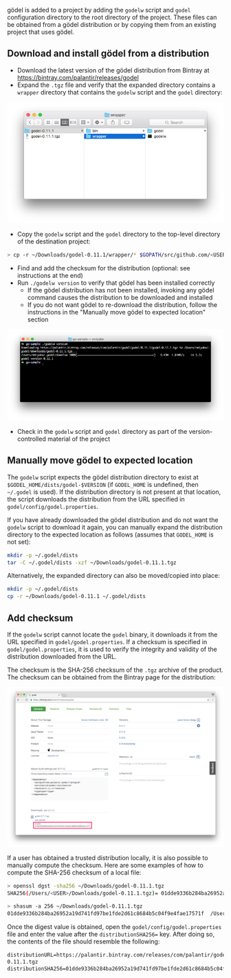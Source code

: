 gödel is added to a project by adding the `godelw` script and `godel` configuration directory to the root directory of
the project. These files can be obtained from a gödel distribution or by copying them from an existing project that uses
gödel.

Download and install gödel from a distribution
----------------------------------------------

* Download the latest version of the gödel distribution from Bintray at https://bintray.com/palantir/releases/godel
* Expand the `.tgz` file and verify that the expanded directory contains a `wrapper` directory that contains the `godelw` script and the `godel` directory:

![dist contents](images/add_to_project/dist_contents.png)

* Copy the `godelw` script and the `godel` directory to the top-level directory of the destination project:

```bash
> cp -r ~/Downloads/godel-0.11.1/wrapper/* $GOPATH/src/github.com/<USER>/<REPO>
```

* Find and add the checksum for the distribution (optional: see instructions at the end)
* Run `./godelw version` to verify that gödel has been installed correctly
  * If the gödel distribution has not been installed, invoking any gödel command causes the distribution to be downloaded and installed
  * If you do not want gödel to re-download the distribution, follow the instructions in the "Manually move gödel to expected location" section

![download](images/add_to_project/download.png)

* Check in the `godelw` script and `godel` directory as part of the version-controlled material of the project

Manually move gödel to expected location
----------------------------------------
The `godelw` script expects the gödel distribution directory to exist at `$GODEL_HOME/dists/godel-$VERSION` (if
`GODEL_HOME` is undefined, then `~/.godel` is used). If the distribution directory is not present at that location, the
script downloads the distribution from the URL specified in `godel/config/godel.properties`.

If you have already downloaded the gödel distribution and do not want the `godelw` script to download it again, you can
manually expand the distribution directory to the expected location as follows (assumes that `GODEL_HOME` is not set):

```bash
mkdir -p ~/.godel/dists
tar -C ~/.godel/dists -xzf ~/Downloads/godel-0.11.1.tgz
```

Alternatively, the expanded directory can also be moved/copied into place:

```bash
mkdir -p ~/.godel/dists
cp -r ~/Downloads/godel-0.11.1 ~/.godel/dists
```

Add checksum
------------
If the `godelw` script cannot locate the `godel` binary, it downloads it from the URL specified in
`godel/godel.properties`. If a checksum is specified in `godel/godel.properties`, it is used to verify the integrity and
validity of the distribution downloaded from the URL.

The checksum is the SHA-256 checksum of the `.tgz` archive of the product. The checksum can be obtained from the
Bintray page for the distribution:

![SHA checksum](images/add_to_project/sha_checksum.png)

If a user has obtained a trusted distribution locally, it is also possible to manually compute the checksum. Here are
some examples of how to compute the SHA-256 checksum of a local file:

```bash
> openssl dgst -sha256 ~/Downloads/godel-0.11.1.tgz
SHA256(/Users/<USER>/Downloads/godel-0.11.1.tgz)= 01dde9336b284ba26952a19d741fd97be1fde2d61c8684b5c04f9e4fae17571f
```

```bash
> shasum -a 256 ~/Downloads/godel-0.11.1.tgz
01dde9336b284ba26952a19d741fd97be1fde2d61c8684b5c04f9e4fae17571f  /Users/<USER>/Downloads/godel-0.11.1.tgz
```

Once the digest value is obtained, open the `godel/config/godel.properties` file and enter the value after the
`distributionSHA256=` key. After doing so, the contents of the file should resemble the following:

```
distributionURL=https://palantir.bintray.com/releases/com/palantir/godel/godel/0.11.1/godel-0.11.1.tgz
distributionSHA256=01dde9336b284ba26952a19d741fd97be1fde2d61c8684b5c04f9e4fae17571f
```
